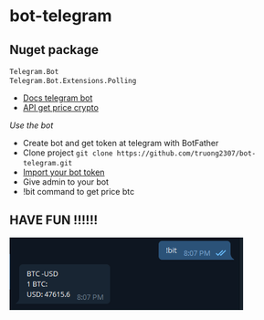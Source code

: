 # bot-telegram
## Nuget package
```
Telegram.Bot
Telegram.Bot.Extensions.Polling
```
- [Docs telegram bot](https://telegrambots.github.io/book/index.html)
- [API get price crypto](https://api.blockchain.com/v3/)

*Use the bot*
- Create bot and get token at telegram with BotFather
- Clone project ```git clone https://github.com/truong2307/bot-telegram.git```
- [Import your bot token](https://github.com/truong2307/bot-telegram/blob/master/Telegrambot/Configuration.cs)
- Give admin to your bot
- !bit command to get price btc

## HAVE FUN !!!!!!

![Have Fun!](https://github.com/truong2307/bot-telegram/blob/master/image.png)


